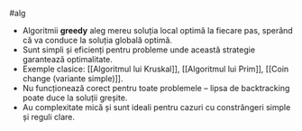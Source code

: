 #alg 
- Algoritmii **greedy** aleg mereu soluția local optimă la fiecare pas, sperând că va conduce la soluția globală optimă.
- Sunt simpli și eficienți pentru probleme unde această strategie garantează optimalitate.
- Exemple clasice: [[Algoritmul lui Kruskal]], [[Algoritmul lui Prim]], [[Coin change (variante simple)]].
- Nu funcționează corect pentru toate problemele – lipsa de backtracking poate duce la soluții greșite.
- Au complexitate mică și sunt ideali pentru cazuri cu constrângeri simple și reguli clare.

